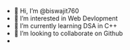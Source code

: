 - 👋 Hi, I’m @biswajit760
- 👀 I’m interested in Web Devlopment
- 🌱 I’m currently learning DSA in C++ 
- 💞️ I’m looking to collaborate on Github
- 
<!---
biswajit760/biswajit760 is a ✨ special ✨ repository because its `README.md` (this file) appears on your GitHub profile.
You can click the Preview link to take a look at your changes.
--->
